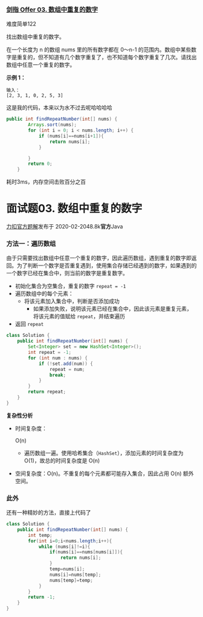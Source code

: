 ### [剑指 Offer 03. 数组中重复的数字](https://leetcode-cn.com/problems/shu-zu-zhong-zhong-fu-de-shu-zi-lcof/)

难度简单122

找出数组中重复的数字。


在一个长度为 n 的数组 nums 里的所有数字都在 0～n-1 的范围内。数组中某些数字是重复的，但不知道有几个数字重复了，也不知道每个数字重复了几次。请找出数组中任意一个重复的数字。

**示例 1：**

```
输入：
[2, 3, 1, 0, 2, 5, 3]
```

这是我的代码，本来以为水不过去呢哈哈哈哈

```java
public int findRepeatNumber(int[] nums) {
        Arrays.sort(nums);
        for (int i = 0; i < nums.length; i++) {
            if (nums[i]==nums[i+1]){
                return nums[i];
            }

        }
        return 0;
    }
```

耗时3ms，内存空间击败百分之百

# 面试题03. 数组中重复的数字

[力扣官方题解](https://leetcode-cn.com/u/leetcode-solution/)发布于 2020-02-2048.8k**官方**Java

### 方法一：遍历数组

由于只需要找出数组中任意一个重复的数字，因此遍历数组，遇到重复的数字即返回。为了判断一个数字是否重复遇到，使用集合存储已经遇到的数字，如果遇到的一个数字已经在集合中，则当前的数字是重复数字。

- 初始化集合为空集合，重复的数字 `repeat = -1`
- 遍历数组中的每个元素：
  - 将该元素加入集合中，判断是否添加成功
    - 如果添加失败，说明该元素已经在集合中，因此该元素是重复元素，将该元素的值赋给 `repeat`，并结束遍历
- 返回 `repeat`

```java
class Solution {
    public int findRepeatNumber(int[] nums) {
        Set<Integer> set = new HashSet<Integer>();
        int repeat = -1;
        for (int num : nums) {
            if (!set.add(num)) {
                repeat = num;
                break;
            }
        }
        return repeat;
    }
}
```

**复杂性分析**

- 时间复杂度：

  O(n)

  - 遍历数组一遍。使用哈希集合（`HashSet`），添加元素的时间复杂度为 O(1)，故总的时间复杂度是 O(n)

- 空间复杂度：O(n)。不重复的每个元素都可能存入集合，因此占用 O(n) 额外空间。

### 此外

还有一种精妙的方法，直接上代码了

```java
class Solution {
    public int findRepeatNumber(int[] nums) {
        int temp;
        for(int i=0;i<nums.length;i++){
            while (nums[i]!=i){
                if(nums[i]==nums[nums[i]]){
                    return nums[i];
                }
                temp=nums[i];
                nums[i]=nums[temp];
                nums[temp]=temp;
            }
        }
        return -1;
    }
}

```

